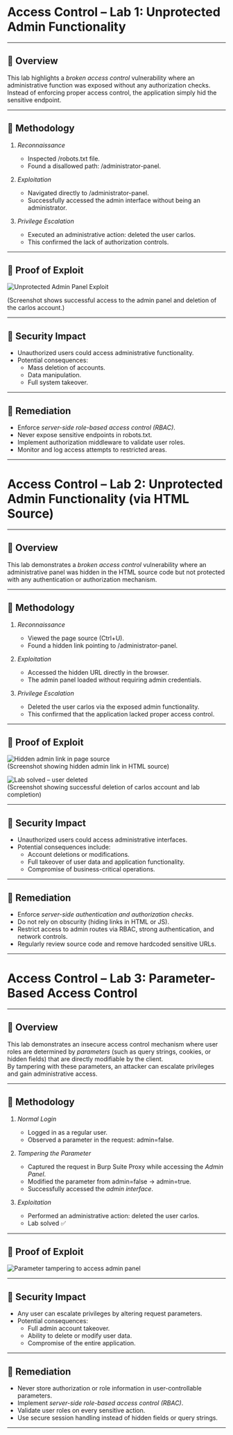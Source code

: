 # Access Control – Lab 1: Unprotected Admin Functionality

---

## 🔹 Overview
This lab highlights a *broken access control* vulnerability where an administrative function was exposed without any authorization checks. Instead of enforcing proper access control, the application simply hid the sensitive endpoint.

---

## 🔹 Methodology

1. *Reconnaissance*
   - Inspected /robots.txt file.
   - Found a disallowed path: /administrator-panel.

2. *Exploitation*
   - Navigated directly to /administrator-panel.
   - Successfully accessed the admin interface without being an administrator.

3. *Privilege Escalation*
   - Executed an administrative action: deleted the user carlos.  
   - This confirmed the lack of authorization controls.

---

## 🔹 Proof of Exploit
![Unprotected Admin Panel Exploit](../images/access-control-lab1.png)

(Screenshot shows successful access to the admin panel and deletion of the carlos account.)

---

## 🔹 Security Impact
- Unauthorized users could access administrative functionality.  
- Potential consequences:
  - Mass deletion of accounts.  
  - Data manipulation.  
  - Full system takeover.  

---

## 🔹 Remediation
- Enforce *server-side role-based access control (RBAC)*.  
- Never expose sensitive endpoints in robots.txt.  
- Implement authorization middleware to validate user roles.  
- Monitor and log access attempts to restricted areas.  

---

# Access Control – Lab 2: Unprotected Admin Functionality (via HTML Source)

---

## 🔹 Overview
This lab demonstrates a *broken access control* vulnerability where an administrative panel was hidden in the HTML source code but not protected with any authentication or authorization mechanism.

---

## 🔹 Methodology

1. *Reconnaissance*
   - Viewed the page source (Ctrl+U).
   - Found a hidden link pointing to /administrator-panel.

2. *Exploitation*
   - Accessed the hidden URL directly in the browser.
   - The admin panel loaded without requiring admin credentials.

3. *Privilege Escalation*
   - Deleted the user carlos via the exposed admin functionality.  
   - This confirmed that the application lacked proper access control.

---

## 🔹 Proof of Exploit
![Hidden admin link in page source](../images/access-control-lab2-viewsource.png)  
(Screenshot showing hidden admin link in HTML source)  

![Lab solved – user deleted](../images/access-control-lab2-solved.png)  
(Screenshot showing successful deletion of carlos account and lab completion)  

---

## 🔹 Security Impact
- Unauthorized users could access administrative interfaces.  
- Potential consequences include:
  - Account deletions or modifications.  
  - Full takeover of user data and application functionality.  
  - Compromise of business-critical operations.  

---

## 🔹 Remediation
- Enforce *server-side authentication and authorization checks*.  
- Do not rely on obscurity (hiding links in HTML or JS).  
- Restrict access to admin routes via RBAC, strong authentication, and network controls.  
- Regularly review source code and remove hardcoded sensitive URLs.  

---

# Access Control – Lab 3: Parameter-Based Access Control

---

## 🔹 Overview
This lab demonstrates an insecure access control mechanism where user roles are determined by *parameters* (such as query strings, cookies, or hidden fields) that are directly modifiable by the client.  
By tampering with these parameters, an attacker can escalate privileges and gain administrative access.

---

## 🔹 Methodology

1. *Normal Login*
   - Logged in as a regular user.  
   - Observed a parameter in the request: admin=false.

2. *Tampering the Parameter*
   - Captured the request in Burp Suite Proxy while accessing the *Admin Panel*.  
   - Modified the parameter from admin=false → admin=true.  
   - Successfully accessed the *admin interface*.

3. *Exploitation*
   - Performed an administrative action: deleted the user carlos.  
   - Lab solved ✅

---

## 🔹 Proof of Exploit
![Parameter tampering to access admin panel](../images/access-control-lab3-solved.png)

---

## 🔹 Security Impact
- Any user can escalate privileges by altering request parameters.  
- Potential consequences:
  - Full admin account takeover.  
  - Ability to delete or modify user data.  
  - Compromise of the entire application.

---

## 🔹 Remediation
- Never store authorization or role information in user-controllable parameters.  
- Implement *server-side role-based access control (RBAC)*.  
- Validate user roles on every sensitive action.  
- Use secure session handling instead of hidden fields or query strings.

---
